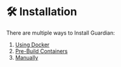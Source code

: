 # 🛠 Installation

There are multiple ways to Install Guardian:

1. [Using Docker](building-from-source-and-run-using-docker.md)
2. [Pre-Build Containers](building-from-pre-build-containers.md)
3. [Manually](build-executables-and-run-manually.md)
